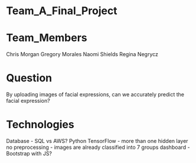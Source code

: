 # Team_A_Final_Project

# Team_Members
Chris Morgan
Gregory Morales
Naomi Shields
Regina Negrycz

# Question
By uploading images of facial expressions, can we accurately predict the facial expression?

# Technologies
Database - SQL vs AWS?
Python
TensorFlow - more than one hidden layer
no preprocessing - images are already classified into 7 groups
dashboard - Bootstrap with JS? 
